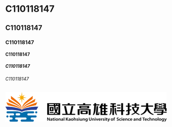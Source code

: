 # C110118147
## C110118147
### C110118147
#### C110118147
##### C110118147
###### C110118147
![NKUST](nkust.png)

